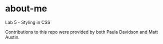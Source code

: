 # about-me
Lab 5 - Styling in CSS

Contributions to this repo were provided by both Paula Davidson and Matt Austin.